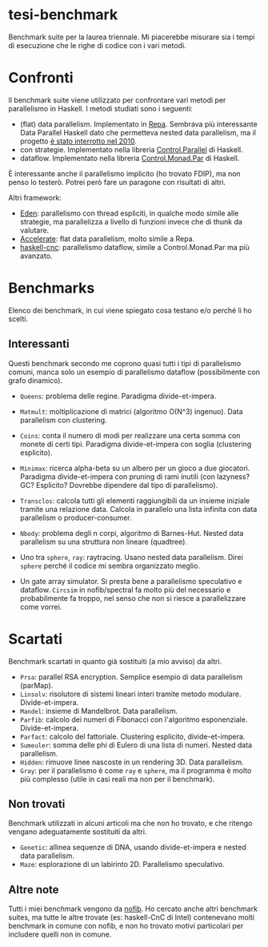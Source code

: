 # tesi-benchmark
Benchmark suite per la laurea triennale. Mi piacerebbe misurare sia i tempi di esecuzione che le righe di codice con i vari metodi.

# Confronti
Il benchmark suite viene utilizzato per confrontare vari metodi per parallelismo in Haskell. I metodi studiati sono i seguenti:
- (flat) data parallelism. Implementato in [Repa](http://repa.ouroborus.net/). Sembrava più interessante Data Parallel Haskell dato che permetteva nested data parallelism, ma il progetto [è stato interrotto nel 2010](https://gitlab.haskell.org/ghc/ghc/wikis/data-parallel).
- con strategie. Implementato nella libreria [Control.Parallel](http://hackage.haskell.org/package/parallel) di Haskell.
- dataflow. Implementato nella libreria [Control.Monad.Par](http://hackage.haskell.org/package/monad-par) di Haskell.

È interessante anche il parallelismo implicito (ho trovato FDIP), ma non penso lo testerò. Potrei però fare un paragone con risultati di altri.

Altri framework:
- [Eden](http://www.mathematik.uni-marburg.de/~eden/): parallelismo con thread espliciti, in qualche modo simile alle strategie, ma parallelizza a livello di funzioni invece che di thunk da valutare.
- [Accelerate](https://www.acceleratehs.org/get-started.html): flat data parallelism, molto simile a Repa.
- [haskell-cnc](http://hackage.haskell.org/package/haskell-cnc): parallelismo dataflow, simile a Control.Monad.Par ma più avanzato.

# Benchmarks
Elenco dei benchmark, in cui viene spiegato cosa testano e/o perché li ho scelti.

## Interessanti
Questi benchmark secondo me coprono quasi tutti i tipi di parallelismo comuni, manca solo un esempio di parallelismo dataflow (possibilmente con grafo dinamico).

- `Queens`: problema delle regine. Paradigma divide-et-impera.
- `Matmult`: moltiplicazione di matrici (algoritmo O(N^3) ingenuo). Data parallelism con clustering.
- `Coins`: conta il numero di modi per realizzare una certa somma con monete di certi tipi. Paradigma divide-et-impera con soglia (clustering esplicito).
- `Minimax`: ricerca alpha-beta su un albero per un gioco a due giocatori. Paradigma divide-et-impera con pruning di rami inutili (con lazyness? GC? Esplicito? Dovrebbe dipendere dal tipo di parallelismo).
- `Transclos`: calcola tutti gli elementi raggiungibili da un insieme iniziale tramite una relazione data. Calcola in parallelo una lista infinita con data parallelism o producer-consumer.
- `Nbody`: problema degli n corpi, algoritmo di Barnes-Hut. Nested data parallelism su una struttura non lineare (quadtree).

- Uno tra `sphere`, `ray`: raytracing. Usano nested data parallelism. Direi `sphere` perché il codice mi sembra organizzato meglio.

- Un gate array simulator. Si presta bene a parallelismo speculativo e dataflow. `Circsim` in nofib/spectral fa molto più del necessario e probabilmente fa troppo, nel senso che non si riesce a parallelizzare come vorrei.

# Scartati
Benchmark scartati in quanto già sostituiti (a mio avviso) da altri.

- `Prsa`: parallel RSA encryption. Semplice esempio di data parallelism (parMap).
- `Linsolv`: risolutore di sistemi lineari interi tramite metodo modulare. Divide-et-impera.
- `Mandel`: insieme di Mandelbrot. Data parallelism.
- `Parfib`: calcolo dei numeri di Fibonacci con l'algoritmo esponenziale. Divide-et-impera.
- `Parfact`: calcolo del fattoriale. Clustering esplicito, divide-et-impera.
- `Sumeuler`: somma delle phi di Eulero di una lista di numeri. Nested data parallelism.
- `Hidden`: rimuove linee nascoste in un rendering 3D. Data parallelism.
-  `Gray`: per il parallelismo è come `ray` e `sphere`, ma il programma è molto più complesso (utile in casi reali ma non per il benchmark).

## Non trovati
Benchmark utilizzati in alcuni articoli ma che non ho trovato, e che ritengo vengano adeguatamente sostituiti da altri.

- `Genetic`: allinea sequenze di DNA, usando divide-et-impera e nested data parallelism.
- `Maze`: esplorazione di un labirinto 2D. Parallelismo speculativo.

## Altre note
Tutti i miei benchmark vengono da [nofib](https://gitlab.haskell.org/ghc/nofib). Ho cercato anche altri benchmark suites, ma tutte le altre trovate (es: haskell-CnC di Intel) contenevano molti benchmark in comune con nofib, e non ho trovato motivi particolari per includere quelli non in comune.
